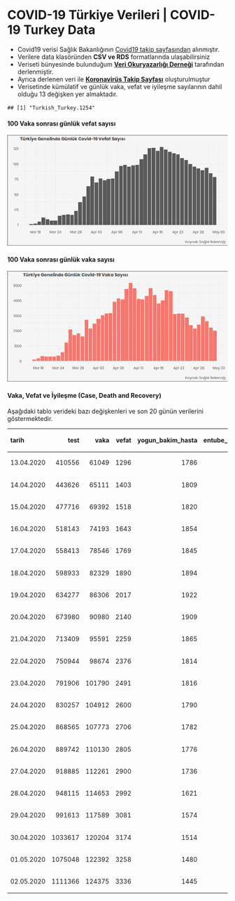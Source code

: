 COVID-19 Türkiye Verileri | COVID-19 Turkey Data
================

  - Covid19 verisi Sağlık Bakanlığının [Covid19 takip
    sayfasından](https://covid19.saglik.gov.tr/) alınmıştır.
  - Verilere data klasöründen **CSV ve RDS** formatlarında
    ulaşabilirsiniz
  - Veriseti bünyesinde bulunduğum **[Veri Okuryazarlığı
    Derneği](https://twitter.com/voydorg)** tarafından derlenmiştir.
  - Ayrıca derlenen veri ile **[Koronavirüs Takip
    Sayfası](https://veribulteni.voyd.org.tr/koronavirus-takip/)**
    oluşturulmuştur
  - Verisetinde kümülatif ve günlük vaka, vefat ve iyileşme sayılarının
    dahil olduğu 13 değişken yer almaktadır.

<!-- end list -->

    ## [1] "Turkish_Turkey.1254"

#### 100 Vaka sonrası günlük vefat sayısı

![](README_files/figure-gfm/unnamed-chunk-2-1.png)<!-- -->

#### 100 Vaka sonrası günlük vaka sayısı

![](README_files/figure-gfm/unnamed-chunk-3-1.png)<!-- -->

#### Vaka, Vefat ve İyileşme (Case, Death and Recovery)

Aşağıdaki tablo verideki bazı değişkenleri ve son 20 günün verilerini
göstermektedir.

<table>

<thead>

<tr>

<th style="text-align:left;">

tarih

</th>

<th style="text-align:right;">

test

</th>

<th style="text-align:right;">

vaka

</th>

<th style="text-align:right;">

vefat

</th>

<th style="text-align:right;">

yogun\_bakim\_hasta

</th>

<th style="text-align:right;">

entube\_hasta

</th>

<th style="text-align:right;">

iyilesme

</th>

<th style="text-align:right;">

gunluk\_vefat

</th>

<th style="text-align:right;">

gunluk\_vaka

</th>

</tr>

</thead>

<tbody>

<tr>

<td style="text-align:left;">

13.04.2020

</td>

<td style="text-align:right;">

410556

</td>

<td style="text-align:right;">

61049

</td>

<td style="text-align:right;">

1296

</td>

<td style="text-align:right;">

1786

</td>

<td style="text-align:right;">

1063

</td>

<td style="text-align:right;">

3957

</td>

<td style="text-align:right;">

98

</td>

<td style="text-align:right;">

4093

</td>

</tr>

<tr>

<td style="text-align:left;">

14.04.2020

</td>

<td style="text-align:right;">

443626

</td>

<td style="text-align:right;">

65111

</td>

<td style="text-align:right;">

1403

</td>

<td style="text-align:right;">

1809

</td>

<td style="text-align:right;">

1063

</td>

<td style="text-align:right;">

4799

</td>

<td style="text-align:right;">

107

</td>

<td style="text-align:right;">

4062

</td>

</tr>

<tr>

<td style="text-align:left;">

15.04.2020

</td>

<td style="text-align:right;">

477716

</td>

<td style="text-align:right;">

69392

</td>

<td style="text-align:right;">

1518

</td>

<td style="text-align:right;">

1820

</td>

<td style="text-align:right;">

1052

</td>

<td style="text-align:right;">

5674

</td>

<td style="text-align:right;">

115

</td>

<td style="text-align:right;">

4281

</td>

</tr>

<tr>

<td style="text-align:left;">

16.04.2020

</td>

<td style="text-align:right;">

518143

</td>

<td style="text-align:right;">

74193

</td>

<td style="text-align:right;">

1643

</td>

<td style="text-align:right;">

1854

</td>

<td style="text-align:right;">

1040

</td>

<td style="text-align:right;">

7089

</td>

<td style="text-align:right;">

125

</td>

<td style="text-align:right;">

4801

</td>

</tr>

<tr>

<td style="text-align:left;">

17.04.2020

</td>

<td style="text-align:right;">

558413

</td>

<td style="text-align:right;">

78546

</td>

<td style="text-align:right;">

1769

</td>

<td style="text-align:right;">

1845

</td>

<td style="text-align:right;">

1014

</td>

<td style="text-align:right;">

8631

</td>

<td style="text-align:right;">

126

</td>

<td style="text-align:right;">

4353

</td>

</tr>

<tr>

<td style="text-align:left;">

18.04.2020

</td>

<td style="text-align:right;">

598933

</td>

<td style="text-align:right;">

82329

</td>

<td style="text-align:right;">

1890

</td>

<td style="text-align:right;">

1894

</td>

<td style="text-align:right;">

1054

</td>

<td style="text-align:right;">

10453

</td>

<td style="text-align:right;">

121

</td>

<td style="text-align:right;">

3783

</td>

</tr>

<tr>

<td style="text-align:left;">

19.04.2020

</td>

<td style="text-align:right;">

634277

</td>

<td style="text-align:right;">

86306

</td>

<td style="text-align:right;">

2017

</td>

<td style="text-align:right;">

1922

</td>

<td style="text-align:right;">

1031

</td>

<td style="text-align:right;">

11976

</td>

<td style="text-align:right;">

127

</td>

<td style="text-align:right;">

3977

</td>

</tr>

<tr>

<td style="text-align:left;">

20.04.2020

</td>

<td style="text-align:right;">

673980

</td>

<td style="text-align:right;">

90980

</td>

<td style="text-align:right;">

2140

</td>

<td style="text-align:right;">

1909

</td>

<td style="text-align:right;">

1033

</td>

<td style="text-align:right;">

13430

</td>

<td style="text-align:right;">

123

</td>

<td style="text-align:right;">

4674

</td>

</tr>

<tr>

<td style="text-align:left;">

21.04.2020

</td>

<td style="text-align:right;">

713409

</td>

<td style="text-align:right;">

95591

</td>

<td style="text-align:right;">

2259

</td>

<td style="text-align:right;">

1865

</td>

<td style="text-align:right;">

1006

</td>

<td style="text-align:right;">

14918

</td>

<td style="text-align:right;">

119

</td>

<td style="text-align:right;">

4611

</td>

</tr>

<tr>

<td style="text-align:left;">

22.04.2020

</td>

<td style="text-align:right;">

750944

</td>

<td style="text-align:right;">

98674

</td>

<td style="text-align:right;">

2376

</td>

<td style="text-align:right;">

1814

</td>

<td style="text-align:right;">

985

</td>

<td style="text-align:right;">

16477

</td>

<td style="text-align:right;">

117

</td>

<td style="text-align:right;">

3083

</td>

</tr>

<tr>

<td style="text-align:left;">

23.04.2020

</td>

<td style="text-align:right;">

791906

</td>

<td style="text-align:right;">

101790

</td>

<td style="text-align:right;">

2491

</td>

<td style="text-align:right;">

1816

</td>

<td style="text-align:right;">

982

</td>

<td style="text-align:right;">

18491

</td>

<td style="text-align:right;">

115

</td>

<td style="text-align:right;">

3116

</td>

</tr>

<tr>

<td style="text-align:left;">

24.04.2020

</td>

<td style="text-align:right;">

830257

</td>

<td style="text-align:right;">

104912

</td>

<td style="text-align:right;">

2600

</td>

<td style="text-align:right;">

1790

</td>

<td style="text-align:right;">

929

</td>

<td style="text-align:right;">

21737

</td>

<td style="text-align:right;">

109

</td>

<td style="text-align:right;">

3122

</td>

</tr>

<tr>

<td style="text-align:left;">

25.04.2020

</td>

<td style="text-align:right;">

868565

</td>

<td style="text-align:right;">

107773

</td>

<td style="text-align:right;">

2706

</td>

<td style="text-align:right;">

1782

</td>

<td style="text-align:right;">

900

</td>

<td style="text-align:right;">

25582

</td>

<td style="text-align:right;">

106

</td>

<td style="text-align:right;">

2861

</td>

</tr>

<tr>

<td style="text-align:left;">

26.04.2020

</td>

<td style="text-align:right;">

889742

</td>

<td style="text-align:right;">

110130

</td>

<td style="text-align:right;">

2805

</td>

<td style="text-align:right;">

1776

</td>

<td style="text-align:right;">

883

</td>

<td style="text-align:right;">

29140

</td>

<td style="text-align:right;">

99

</td>

<td style="text-align:right;">

2357

</td>

</tr>

<tr>

<td style="text-align:left;">

27.04.2020

</td>

<td style="text-align:right;">

918885

</td>

<td style="text-align:right;">

112261

</td>

<td style="text-align:right;">

2900

</td>

<td style="text-align:right;">

1736

</td>

<td style="text-align:right;">

882

</td>

<td style="text-align:right;">

33791

</td>

<td style="text-align:right;">

95

</td>

<td style="text-align:right;">

2131

</td>

</tr>

<tr>

<td style="text-align:left;">

28.04.2020

</td>

<td style="text-align:right;">

948115

</td>

<td style="text-align:right;">

114653

</td>

<td style="text-align:right;">

2992

</td>

<td style="text-align:right;">

1621

</td>

<td style="text-align:right;">

845

</td>

<td style="text-align:right;">

38809

</td>

<td style="text-align:right;">

92

</td>

<td style="text-align:right;">

2392

</td>

</tr>

<tr>

<td style="text-align:left;">

29.04.2020

</td>

<td style="text-align:right;">

991613

</td>

<td style="text-align:right;">

117589

</td>

<td style="text-align:right;">

3081

</td>

<td style="text-align:right;">

1574

</td>

<td style="text-align:right;">

831

</td>

<td style="text-align:right;">

44022

</td>

<td style="text-align:right;">

89

</td>

<td style="text-align:right;">

2936

</td>

</tr>

<tr>

<td style="text-align:left;">

30.04.2020

</td>

<td style="text-align:right;">

1033617

</td>

<td style="text-align:right;">

120204

</td>

<td style="text-align:right;">

3174

</td>

<td style="text-align:right;">

1514

</td>

<td style="text-align:right;">

803

</td>

<td style="text-align:right;">

48886

</td>

<td style="text-align:right;">

93

</td>

<td style="text-align:right;">

2615

</td>

</tr>

<tr>

<td style="text-align:left;">

01.05.2020

</td>

<td style="text-align:right;">

1075048

</td>

<td style="text-align:right;">

122392

</td>

<td style="text-align:right;">

3258

</td>

<td style="text-align:right;">

1480

</td>

<td style="text-align:right;">

818

</td>

<td style="text-align:right;">

53808

</td>

<td style="text-align:right;">

84

</td>

<td style="text-align:right;">

2188

</td>

</tr>

<tr>

<td style="text-align:left;">

02.05.2020

</td>

<td style="text-align:right;">

1111366

</td>

<td style="text-align:right;">

124375

</td>

<td style="text-align:right;">

3336

</td>

<td style="text-align:right;">

1445

</td>

<td style="text-align:right;">

778

</td>

<td style="text-align:right;">

58259

</td>

<td style="text-align:right;">

78

</td>

<td style="text-align:right;">

1983

</td>

</tr>

</tbody>

</table>
